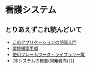 # 看護システム

## とりあえずこれ読んどいて
- [このアプリケーションの開発入門](./documents/GettingStarted.md)
- [環境構築手順](./documents/環境構築.md)
- [使用フレームワーク・ライブラリ一覧](./documents/使用フレームワーク・ライブラリ一覧.md)
- [本システムの概要(開発者向け)]